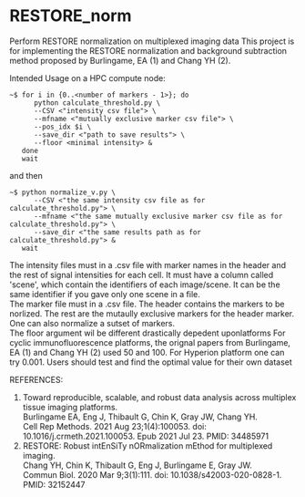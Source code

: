 # RESTORE_norm
Perform RESTORE normalization on multiplexed imaging data
This project is for implementing the RESTORE normalization and background subtraction method proposed by Burlingame, EA (1) and Chang YH (2).  

Intended Usage on a HPC compute node:
```
~$ for i in {0..<number of markers - 1>}; do 
      python calculate_threshold.py \
      --CSV <"intensity csv file"> \
      --mfname <"mutually exclusive marker csv file"> \
      --pos_idx $i \
      --save_dir <"path to save results"> \
      --floor <minimal intensity> &
   done
   wait
```
and then
```
~$ python normalize_v.py \
      --CSV <"the same intensity csv file as for calculate_threshold.py"> \
      --mfname <"the same mutually exclusive marker csv file as for calculate_threshold.py"> \
      --save_dir <"the same results path as for calculate_threshold.py"> &
   wait
```
The intensity files must in a .csv file with marker names in the header and the rest of signal intensities for each cell. It must have a column called 'scene', which contain the identifiers of each image/scene. It can be the same identifier if you gave only one scene in a file.  
The marker file must in a .csv file. The header contains the markers to be norlized. The rest are the mutaully exclusive markers for the header marker. One can also normalize a sutset of markers.  
The floor argument wil be different drastically depedent uponlatforms For cyclic immunofluorescence platforms, the orignal papers from Burlingame, EA (1) and Chang YH (2) used 50 and 100. For Hyperion platform one can try 0.001. Users should test and find the optimal value for their own dataset  

REFERENCES:  
 
1. Toward reproducible, scalable, and robust data analysis across multiplex tissue imaging platforms.  
   Burlingame EA, Eng J, Thibault G, Chin K, Gray JW, Chang YH.  
   Cell Rep Methods. 2021 Aug 23;1(4):100053. doi: 10.1016/j.crmeth.2021.100053. Epub 2021 Jul 23.
   PMID: 34485971  
2. RESTORE: Robust intEnSiTy nORmalization mEthod for multiplexed imaging.  
   Chang YH, Chin K, Thibault G, Eng J, Burlingame E, Gray JW.  
   Commun Biol. 2020 Mar 9;3(1):111. doi: 10.1038/s42003-020-0828-1.
   PMID: 32152447
